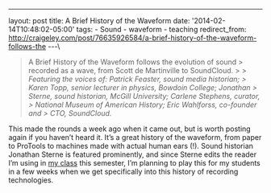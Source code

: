 ---
layout: post 
title: A Brief History of the Waveform 
date: '2014-02-14T10:48:02-05:00' 
tags: - Sound - waveform - teaching 
redirect_from: http://craigeley.com/post/76635926584/a-brief-history-of-the-waveform-follows-the 
---\

> A Brief History of the Waveform follows the evolution of sound > recorded as a wave, from Scott de Martinville to SoundCloud. > > *Featuring the voices of: Patrick Feaster, sound media historian; > Karen Topp, senior lecturer in physics, Bowdoin College; Jonathan > Sterne, sound historian, McGill University; Carlene Stephens, curator, > National Museum of American History; Eric Wahlforss, co-founder and > CTO, SoundCloud.*

This made the rounds a week ago when it came out, but is worth posting again if you haven’t heard it. It’s a great history of the waveform, from paper to ProTools to machines made with actual human ears (!). Sound historian Jonathan Sterne is featured prominently, and since Sterne edits the reader I’m using in [my class](http://craigeley.github.io/297c/) this semester, I’m planning to play this for my students in a few weeks when we get specifically into this history of recording technologies.

